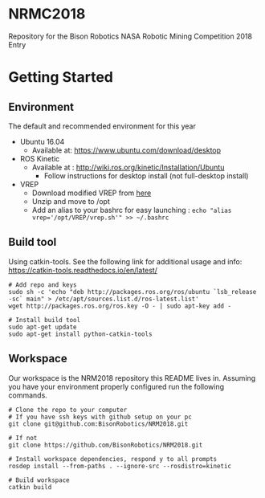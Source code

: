 # NRMC2018
Repository for the Bison Robotics NASA Robotic Mining Competition 2018 Entry

# Getting Started
## Environment
The default and recommended environment for this year
- Ubuntu 16.04 
  - Available at: https://www.ubuntu.com/download/desktop
- ROS Kinetic
  - Available at : http://wiki.ros.org/kinetic/Installation/Ubuntu
    - Follow instructions for desktop install (not full-desktop install)
- VREP
  - Download modified VREP from [here](https://github.com/BisonRobotics/VREP-ROS-Support/blob/master/vrep.tar.gz)
  - Unzip and move to /opt
  - Add an alias to your bashrc for easy launching : `echo "alias vrep='/opt/VREP/vrep.sh'" >> ~/.bashrc`

## Build tool
Using catkin-tools. See the following link for additional usage and info: https://catkin-tools.readthedocs.io/en/latest/
```
# Add repo and keys
sudo sh -c 'echo "deb http://packages.ros.org/ros/ubuntu `lsb_release -sc` main" > /etc/apt/sources.list.d/ros-latest.list'
wget http://packages.ros.org/ros.key -O - | sudo apt-key add -

# Install build tool
sudo apt-get update
sudo apt-get install python-catkin-tools
```

## Workspace
Our workspace is the NRM2018 repository this README lives in. Assuming you have your environment properly configured
run the following commands.
```
# Clone the repo to your computer
# If you have ssh keys with github setup on your pc
git clone git@github.com:BisonRobotics/NRM2018.git

# If not
git clone https://github.com/BisonRobotics/NRM2018.git

# Install workspace dependencies, respond y to all prompts
rosdep install --from-paths . --ignore-src --rosdistro=kinetic

# Build workspace
catkin build
```


